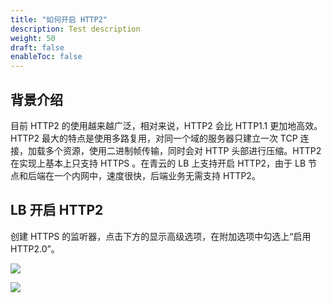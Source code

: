 ```yaml
---
title: "如何开启 HTTP2"
description: Test description
weight: 50
draft: false
enableToc: false
---
```


## 背景介绍

目前 HTTP2 的使用越来越广泛，相对来说，HTTP2 会比 HTTP1.1 更加地高效。HTTP2 最大的特点是使用多路复用，对同一个域的服务器只建立一次 TCP 连接，加载多个资源，使用二进制帧传输，同时会对 HTTP 头部进行压缩。HTTP2 在实现上基本上只支持 HTTPS 。在青云的 LB 上支持开启 HTTP2，由于 LB 节点和后端在一个内网中，速度很快，后端业务无需支持 HTTP2。

## LB 开启 HTTP2

创建 HTTPS 的监听器，点击下方的显示高级选项，在附加选项中勾选上“启用HTTP2.0”。

![](../../_images/lb_turn_on_http2_1.png)

![](../../_images/lb_turn_on_http2_2.png)